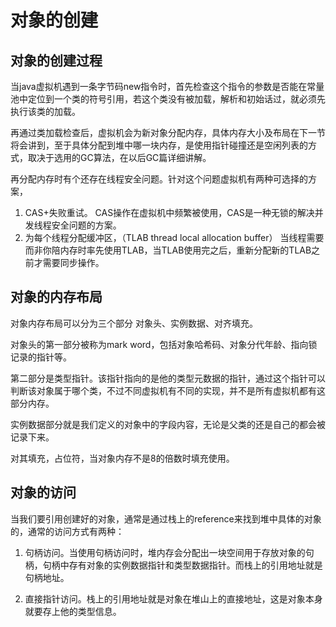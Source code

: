 # 对象的创建

## 对象的创建过程

当java虚拟机遇到一条字节码new指令时，首先检查这个指令的参数是否能在常量池中定位到一个类的符号引用，若这个类没有被加载，解析和初始话过，就必须先执行该类的加载。

再通过类加载检查后，虚拟机会为新对象分配内存，具体内存大小及布局在下一节将会讲到，至于具体分配到堆中哪一块内存，是使用指针碰撞还是空闲列表的方式，取决于选用的GC算法，在以后GC篇详细讲解。

再分配内存时有个还存在线程安全问题。针对这个问题虚拟机有两种可选择的方案，

1. CAS+失败重试。 CAS操作在虚拟机中频繁被使用，CAS是一种无锁的解决并发线程安全问题的方案。
2. 为每个线程分配缓冲区，（TLAB thread local allocation buffer） 当线程需要而非你陪内存时率先使用TLAB，当TLAB使用完之后，重新分配新的TLAB之前才需要同步操作。



## 对象的内存布局

对象内存布局可以分为三个部分 对象头、实例数据、对齐填充。

对象头的第一部分被称为mark word，包括对象哈希码、对象分代年龄、指向锁记录的指针等。

第二部分是类型指针。该指针指向的是他的类型元数据的指针，通过这个指针可以判断该对象属于哪个类，不过不同虚拟机有不同的实现，并不是所有虚拟机都有这部分内存。

实例数据部分就是我们定义的对象中的字段内容，无论是父类的还是自己的都会被记录下来。

对其填充，占位符，当对象内存不是8的倍数时填充使用。

## 对象的访问

当我们要引用创建好的对象，通常是通过栈上的reference来找到堆中具体的对象的，通常的访问方式有两种：

1. 句柄访问。当使用句柄访问时，堆内存会分配出一块空间用于存放对象的句柄，句柄中存有对象的实例数据指针和类型数据指针。而栈上的引用地址就是句柄地址。

   

2. 直接指针访问。栈上的引用地址就是对象在堆山上的直接地址，这是对象本身就要存上他的类型信息。